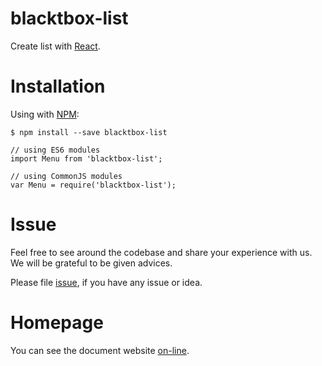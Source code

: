 # blacktbox-list

Create list with [React](https://facebook.github.io/react).

# Installation

Using with [NPM](https://www.npmjs.com/):

    $ npm install --save blacktbox-list

    // using ES6 modules
    import Menu from 'blacktbox-list';

    // using CommonJS modules
    var Menu = require('blacktbox-list');

# Issue

Feel free to see around the codebase and share your experience with us. We will be grateful to be given advices. 

Please file [issue](https://github.com/BlackToolBoxLaboratory/blacktbox-list/issues), if you have any issue or idea.

# Homepage

You can see the document website [on-line](https://blacktoolboxlaboratory.github.io/).
